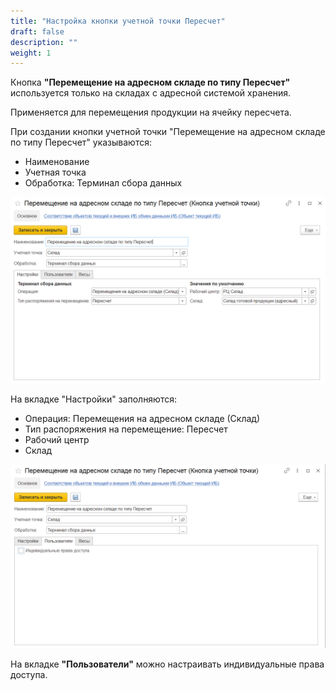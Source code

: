 ```yaml
---
title: "Настройка кнопки учетной точки Пересчет"
draft: false
description: ""
weight: 1
---
```


Кнопка **"Перемещение на адресном складе по типу Пересчет"** используется только на складах с адресной системой хранения.

Применяется для перемещения продукции на ячейку пересчета.

При создании кнопки учетной точки "Перемещение на адресном складе по типу Пересчет" указываются:

  - Наименование
  - Учетная точка
  - Обработка: Терминал сбора данных

[![1][1]][1]

На вкладке "Настройки" заполняются:

  - Операция: Перемещения на адресном складе (Склад)
  - Тип распоряжения на перемещение: Пересчет
  - Рабочий центр
  - Склад

[![2][2]][2]

На вкладке **"Пользователи"** можно настраивать индивидуальные права доступа.

[1]: 1.png
[2]: 2.png

